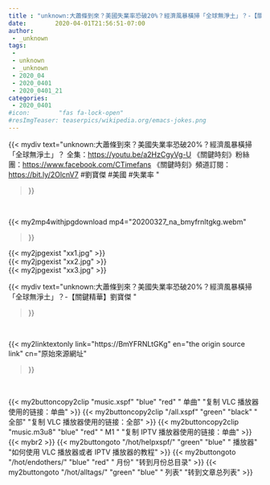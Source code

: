 ```yaml
---
title : "unknown:大蕭條到來？美國失業率恐破20%？經濟風暴橫掃「全球無淨土」？-【關鍵精華】劉寶傑 "
date:        2020-04-01T21:56:51-07:00
author:
 - _unknown
tags:
 - 
 - unknown
 - _unknown
 - 2020_04
 - 2020_0401
 - 2020_0401_21
categories:
 - 2020_0401
#icon:        "fas fa-lock-open"
#resImgTeaser: teaserpics/wikipedia.org/emacs-jokes.png
---
```







{{< mydiv text="unknown:大蕭條到來？美國失業率恐破20%？經濟風暴橫掃「全球無淨土」？ 全集：https://youtu.be/a2HzCgyVg-U  《關鍵時刻》粉絲團：https://www.facebook.com/CTimefans 《關鍵時刻》頻道訂閱：https://bit.ly/2OlcnV7  #劉寶傑 #美國 #失業率 "
>}}
<br>


{{< my2mp4withjpgdownload mp4="20200327_na_bmyfrnltgkg.webm"
>}}

{{< my2jpgexist "xx1.jpg" >}}<br>
{{< my2jpgexist "xx2.jpg" >}}<br>
{{< my2jpgexist "xx3.jpg" >}}<br>



{{< mydiv text="unknown:大蕭條到來？美國失業率恐破20%？經濟風暴橫掃「全球無淨土」？-【關鍵精華】劉寶傑 "
>}}
<br>

{{< my2linktextonly link="https://BmYFRNLtGKg"
en="the origin source link" cn="原始來源網址"
>}}


<br>


{{< my2buttoncopy2clip "music.xspf"        "blue"   "red"    " 单曲"  "复制 VLC 播放器使用的链接：单曲" >}} {{< my2buttoncopy2clip "/all.xspf"         "green"  "black"  " 全部"  "复制 VLC 播放器使用的链接：全部" >}} {{< my2buttoncopy2clip "music.m3u8"        "blue"   "red"    " M1 "    "复制 IPTV 播放器使用的链接：单曲" >}} {{< mybr2 >}} {{< my2buttongoto      "/hot/helpxspf/"    "green"  "blue"   " 播放器" "如何使用 VLC 播放器或者 IPTV 播放器的教程" >}} {{< my2buttongoto      "/hot/endothers/"   "blue"   "red"    " 月份"   "转到月份总目录" >}} {{< my2buttongoto      "/hot/alltags/"     "green"  "blue"   " 列表"   "转到文章总列表" >}} 
